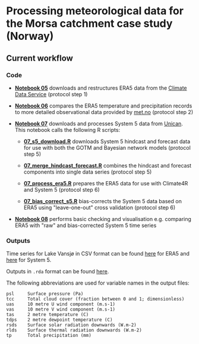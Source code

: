 # Processing meteorological data for the Morsa catchment case study (Norway)

## Current workflow

### Code

 * **[Notebook 05](https://nbviewer.jupyter.org/github/icra/WATExR/blob/master/Norway_Morsa/MetData_Processing/notebooks/05_download_era5.ipynb)** downloads and restructures ERA5 data from the [Climate Data Service](https://cds.climate.copernicus.eu/cdsapp#!/search?type=dataset) (protocol step 1)
 
 * **[Notebook 06](https://nbviewer.jupyter.org/github/icra/WATExR/blob/master/Norway_Morsa/MetData_Processing/notebooks/06_explore_era5.ipynb)** compares the ERA5 temperature and precipitation records to more detailed observational data provided by [met.no](https://www.met.no/) (protocol step 2)
 
 * **[Notebook 07](https://nbviewer.jupyter.org/github/icra/WATExR/blob/master/Norway_Morsa/MetData_Processing/notebooks/07_download_s5.ipynb)** downloads and processes System 5 data from [Unican](https://web.unican.es/). This notebook calls the following R scripts:
 
   * **[07_s5_download.R](https://github.com/icra/WATExR/blob/master/Norway_Morsa/MetData_Processing/notebooks/07_s5_download.R)** downloads System 5 hindcast and forecast data for use with both the GOTM and Bayesian network models (protocol step 5)
   
   * **[07_merge_hindcast_forecast.R](https://github.com/icra/WATExR/blob/master/Norway_Morsa/MetData_Processing/notebooks/07_merge_hindcast_forecast.R)** combines the hindcast and forecast components into single data series (protocol step 5)
   
   * **[07_process_era5.R](https://github.com/icra/WATExR/blob/master/Norway_Morsa/MetData_Processing/notebooks/07_process_era5.R)** prepares the ERA5 data for use with Climate4R and System 5 (protocol step 6)
   
   * **[07_bias_correct_s5.R](https://github.com/icra/WATExR/blob/master/Norway_Morsa/MetData_Processing/notebooks/07_bias_correct_s5.R)** bias-corrects the System 5 data based on ERA5 using "leave-one-out" cross validation (protocol step 6)
 
 * **[Notebook 08](https://nbviewer.jupyter.org/github/icra/WATExR/blob/master/Norway_Morsa/MetData_Processing/notebooks/08_compare_era5_s5_bias_cor.ipynb)** performs basic checking and visualisation e.g. comparing ERA5 with "raw" and bias-corrected System 5 time series 
 
### Outputs

Time series for Lake Vansjø in CSV format can be found [here](https://github.com/icra/WATExR/tree/master/Norway_Morsa/Data/Meteorological/06_era5) for ERA5 and [here](https://github.com/icra/WATExR/tree/master/Norway_Morsa/Data/Meteorological/07_s5_seasonal) for System 5.

Outputs in `.rda` format can be found [here](https://github.com/icra/WATExR/tree/master/Norway_Morsa/Data/Meteorological/RData). 

The following abbreviations are used for variable names in the output files:

    psl     Surface pressure (Pa)
    tcc     Total cloud cover (fraction between 0 and 1; dimensionless)
    uas     10 metre U wind component (m.s-1)
    vas     10 metre V wind component (m.s-1)
    tas     2 metre temperature (C)
    tdps    2 metre dewpoint temperature (C)
    rsds    Surface solar radiation downwards (W.m-2)
    rlds    Surface thermal radiation downwards (W.m-2)
    tp      Total precipitation (mm)
